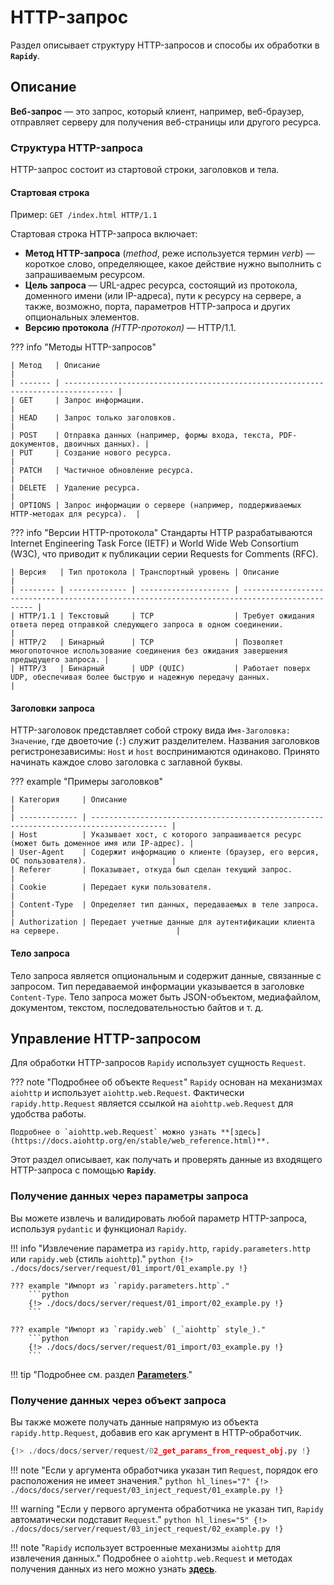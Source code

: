 # HTTP-запрос
Раздел описывает структуру HTTP-запросов и способы их обработки в **`Rapidy`**.

## Описание
**Веб-запрос** — это запрос, который клиент, например, веб-браузер, отправляет серверу для получения веб-страницы или другого ресурса.

### Структура HTTP-запроса
HTTP-запрос состоит из стартовой строки, заголовков и тела.

#### Стартовая строка
Пример:
`GET /index.html HTTP/1.1`

Стартовая строка HTTP-запроса включает:

- **Метод HTTP-запроса** (*method*, реже используется термин *verb*) — короткое слово, определяющее, какое действие нужно выполнить с запрашиваемым ресурсом.
- **Цель запроса** — URL-адрес ресурса, состоящий из протокола, доменного имени (или IP-адреса), пути к ресурсу на сервере, а также, возможно, порта, параметров HTTP-запроса и других опциональных элементов.
- **Версию протокола** *(HTTP-протокол)* — <span class="note-color">HTTP/1.1</span>.

??? info "Методы HTTP-запросов"

    | Метод   | Описание                                                                          |
    | ------- | --------------------------------------------------------------------------------- |
    | GET     | Запрос информации.                                                                |
    | HEAD    | Запрос только заголовков.                                                         |
    | POST    | Отправка данных (например, формы входа, текста, PDF-документов, двоичных данных). |
    | PUT     | Создание нового ресурса.                                                          |
    | PATCH   | Частичное обновление ресурса.                                                     |
    | DELETE  | Удаление ресурса.                                                                 |
    | OPTIONS | Запрос информации о сервере (например, поддерживаемых HTTP-методах для ресурса).  |

??? info "Версии HTTP-протокола"
    Стандарты HTTP разрабатываются Internet Engineering Task Force (IETF) и World Wide Web Consortium (W3C), что приводит к публикации серии Requests for Comments (RFC).

    | Версия   | Тип протокола | Транспортный уровень | Описание                                                                                      |
    | -------- | ------------- | -------------------- | --------------------------------------------------------------------------------------------- |
    | HTTP/1.1 | Текстовый     | TCP                  | Требует ожидания ответа перед отправкой следующего запроса в одном соединении.                |
    | HTTP/2   | Бинарный      | TCP                  | Позволяет многопоточное использование соединения без ожидания завершения предыдущего запроса. |
    | HTTP/3   | Бинарный      | UDP (QUIC)           | Работает поверх UDP, обеспечивая более быструю и надежную передачу данных.                    |

#### Заголовки запроса
HTTP-заголовок представляет собой строку вида `Имя-Заголовка: Значение`, где двоеточие (`:`) служит разделителем.
Названия заголовков регистронезависимы: `Host` и `host` воспринимаются одинаково.
Принято начинать каждое слово заголовка с заглавной буквы.

??? example "Примеры заголовков"

    | Категория     | Описание                                                                                |
    | ------------- | --------------------------------------------------------------------------------------- |
    | Host          | Указывает хост, с которого запрашивается ресурс (может быть доменное имя или IP-адрес). |
    | User-Agent    | Содержит информацию о клиенте (браузер, его версия, ОС пользователя).                   |
    | Referer       | Показывает, откуда был сделан текущий запрос.                                           |
    | Cookie        | Передает куки пользователя.                                                             |
    | Content-Type  | Определяет тип данных, передаваемых в теле запроса.                                     |
    | Authorization | Передает учетные данные для аутентификации клиента на сервере.                          |

#### Тело запроса
Тело запроса является опциональным и содержит данные, связанные с запросом.
Тип передаваемой информации указывается в заголовке `Content-Type`.
Тело запроса может быть JSON-объектом, медиафайлом, документом, текстом, последовательностью байтов и т. д.

## Управление HTTP-запросом
Для обработки HTTP-запросов `Rapidy` использует сущность `Request`.

??? note "Подробнее об объекте `Request`"
    `Rapidy` основан на механизмах `aiohttp` и использует `aiohttp.web.Request`.
    Фактически `rapidy.http.Request` является ссылкой на `aiohttp.web.Request` для удобства работы.

    Подробнее о `aiohttp.web.Request` можно узнать **[здесь](https://docs.aiohttp.org/en/stable/web_reference.html)**.

Этот раздел описывает, как получать и проверять данные из входящего HTTP-запроса с помощью **`Rapidy`**.

### Получение данных через параметры запроса
Вы можете извлечь и валидировать любой параметр HTTP-запроса, используя `pydantic` и функционал `Rapidy`.

!!! info "Извлечение параметра из `rapidy.http`, `rapidy.parameters.http` или `rapidy.web` (стиль `aiohttp`)."
    ```python
    {!> ./docs/docs/server/request/01_import/01_example.py !}
    ```

    ??? example "Импорт из `rapidy.parameters.http`."
        ```python
        {!> ./docs/docs/server/request/01_import/02_example.py !}
        ```

    ??? example "Импорт из `rapidy.web` (_`aiohttp` style_)."
        ```python
        {!> ./docs/docs/server/request/01_import/03_example.py !}
        ```

!!! tip "Подробнее см. раздел **[Parameters](parameters)**."

### Получение данных через объект запроса
Вы также можете получать данные напрямую из объекта `rapidy.http.Request`, добавив его как аргумент в HTTP-обработчик.

```python hl_lines="5"
{!> ./docs/docs/server/request/02_get_params_from_request_obj.py !}
```

!!! note "Если у аргумента обработчика указан тип `Request`, порядок его расположения не имеет значения."
    ```python hl_lines="7"
    {!> ./docs/docs/server/request/03_inject_request/01_example.py !}
    ```

!!! warning "Если у первого аргумента обработчика не указан тип, `Rapidy` автоматически подставит `Request`."
    ```python hl_lines="5"
    {!> ./docs/docs/server/request/03_inject_request/02_example.py !}
    ```

!!! note "`Rapidy` использует встроенные механизмы `aiohttp` для извлечения данных."
    Подробнее о `aiohttp.web.Request` и методах получения данных из него можно узнать **[здесь](https://docs.aiohttp.org/en/stable/web_reference.html)**.
